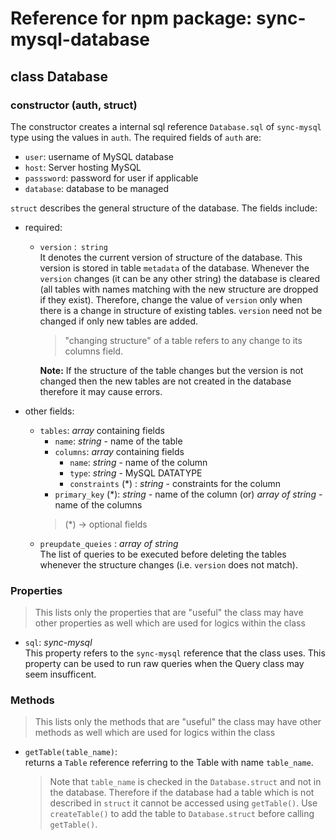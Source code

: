 # Reference for npm package: sync-mysql-database

## class Database
### constructor (auth, struct)
The constructor creates a internal sql reference `Database.sql` of `sync-mysql` type using the values in `auth`. The required fields
of `auth` are:
  * `user`: username of MySQL database
  * `host`: Server hosting MySQL
  * `passsword`: password for user if applicable
  * `database`: database to be managed

`struct` describes the general structure of the database. The fields include:
  * required:
    * `version` :` string` <br>
      It denotes the current version of structure of the database. This version is stored in table `metadata` of the database. Whenever
      the `version` changes (it can be any other string) the database is cleared (all tables with names matching with the new structure are
      dropped if they exist). Therefore, change the value of `version` only when there is a change in structure of existing tables. `version`
      need not be changed if only new tables are added.
    
      > "changing structure" of a table refers to any change to its columns field.
    
      **Note:** If the structure of the table changes but the version is not changed then the new tables are not created in the database
      therefore it may cause errors.
      
  * other fields:
    * `tables`: *array* containing fields
      * `name`: *string* - name of the table
      * `columns`: *array* containing fields
        * `name`: *string* - name of the column
        * `type`: *string* - MySQL DATATYPE
        * `constraints` (*) : *string* - constraints for the column
      * `primary_key` (*): *string* - name of the column (or) *array of string* - name of the columns
      > (*) -> optional fields
    * `preupdate_queies` : *array of string* <br>
      The list of queries to be executed before deleting the tables whenever the structure changes (i.e. `version` does not match).

### Properties
> This lists only the properties that are "useful" the class may have other properties as well which are used for logics within
the class

* `sql`: *sync-mysql*<br>
  This property refers to the `sync-mysql` reference that the class uses. This property can be used to run raw queries when the Query class may seem insufficent.
  
### Methods
> This lists only the methods that are "useful" the class may have other methods as well which are used for logics within
the class

* `getTable(table_name)`:<br>
  returns a `Table` reference referring to the Table with name `table_name`. 
  
  > Note that `table_name` is checked in the `Database.struct` and not in the database. Therefore if the database had a table which is not described in `struct` it cannot be accessed using `getTable()`. Use `createTable()` to add the table to `Database.struct` before calling `getTable()`.

